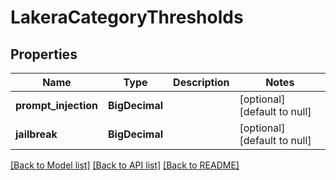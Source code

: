 # LakeraCategoryThresholds
## Properties

| Name | Type | Description | Notes |
|------------ | ------------- | ------------- | -------------|
| **prompt\_injection** | **BigDecimal** |  | [optional] [default to null] |
| **jailbreak** | **BigDecimal** |  | [optional] [default to null] |

[[Back to Model list]](../README.md#documentation-for-models) [[Back to API list]](../README.md#documentation-for-api-endpoints) [[Back to README]](../README.md)


